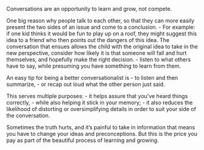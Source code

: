 Conversations are an opportunity to learn and grow, not compete.

One big reason why people talk to each other, so that they can more easily present the two sides of an issue and come to a conclusion. 
    - For example: if one kid thinks it would be fun to play up on a roof, they might suggest this idea to a friend who then points out the dangers of this idea. The conversation that ensues allows the child with the original idea to take in the new perspective, consider how likely it is that someone will fall and hurt themselves, and hopefully make the right decision.
    - listen to what others have to say, while presuming you have something to learn from them.

An easy tip for being a better conversationalist is 
    - to listen and then summarize, 
    - or recap out loud what the other person just said. 

This serves multiple purposes: 
    - it helps assure that you’ve heard things correctly, 
    - while also helping it stick in your memory; 
    - it also reduces the likelihood of distorting or oversimplifying details in order to suit your side of the conversation.

Sometimes the truth hurts, and it’s painful to take in information that means you have to change your ideas and preconceptions. But this is the price you pay as part of the beautiful process of learning and growing.